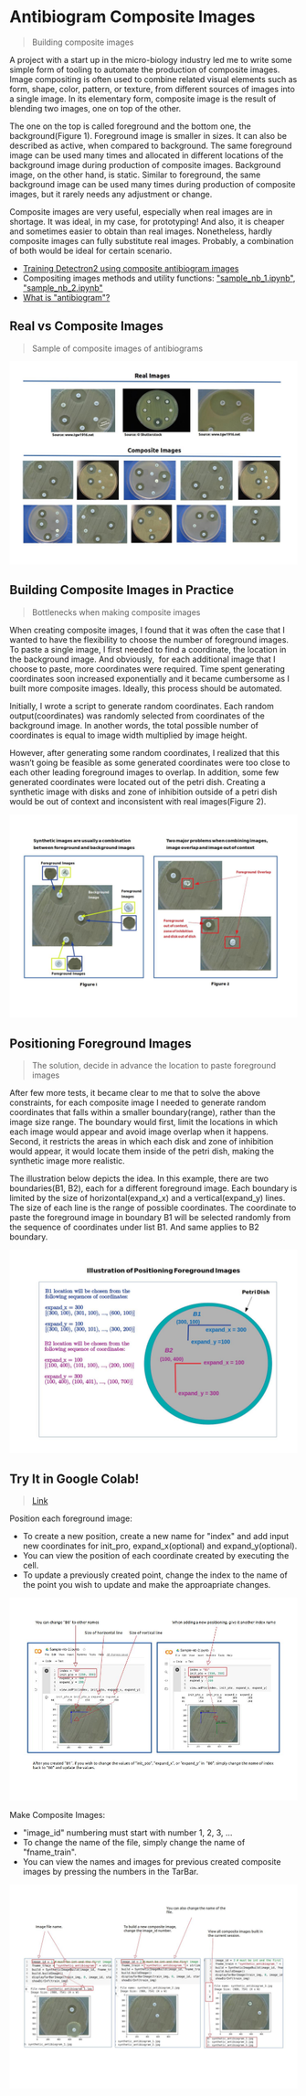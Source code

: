 # Antibiogram Composite Images  
> Building composite images


A project with a start up in the micro-biology industry led me to write
some simple form of tooling to automate the production of composite images.  Image compositing is often used to combine related visual elements such as form, shape, color, pattern, or texture, from different sources of images into a single image.  In its elementary form, composite image is the result of blending two images, one on top of the other.<br>

The one on the top is called foreground and the bottom one, the background(Figure 1).  Foreground image is smaller in sizes.  It can also be described as active, when compared to background.  The same foreground image can be used many times and allocated in different locations of the background image during production of composite images.  Background image, on the other hand, is static.  Similar to foreground, the same background image can be used many times during production of composite images, but it rarely needs any adjustment or change.<br>

Composite images are very useful, especially when real images are in shortage.  It was ideal, in my case, for prototyping!   And also, it is cheaper and sometimes easier to obtain than real images.  Nonetheless, hardly composite images can fully substitute real images.  Probably, a combination of both would be ideal for certain scenario.<br> 


* [Training Detectron2 using composite antibiogram images]()<br>
* Compositing images methods and utility functions: ["sample_nb_1.ipynb"](), ["sample_nb_2.ipynb"]()<br>
* [What is "antibiogram"?]()<br>

## Real vs Composite Images
> Sample of composite images of antibiograms




<img src="https://github.com/chho-work/syntheticReplica/blob/main/assets/real_composite.jpg?raw=True"/>



## Building Composite Images in Practice
> Bottlenecks when making composite images

When creating composite images, I found that it was often the case that I wanted to have the flexibility to choose the number of foreground images. To paste a single  image, I first needed to find a coordinate, the location in the background image.  And obviously,  for each additional image that I choose to paste, more coordinates were required. Time spent generating coordinates soon increased exponentially and it became cumbersome as I built more composite images.   Ideally, this process should be automated.<br>

Initially, I wrote a script to generate random coordinates.  Each random output(coordinates) was randomly selected from coordinates of the background image. In another words, the total possible number of coordinates is equal to image width multiplied by image height.<br>

However, after generating some random coordinates, I realized that this wasn’t going be feasible as some generated coordinates were too close to each other leading foreground images to overlap.  In addition, some few generated coordinates were located out of the petri dish.  Creating a synthetic image with disks and zone of inhibition outside of a petri dish would be out of context and inconsistent with real images(Figure 2).<br>




<img src="https://github.com/chho-work/syntheticReplica/blob/main/assets/composite_image_explain.jpg?raw=True"/>



## Positioning Foreground Images
> The solution, decide in advance the location to paste foreground images

After few more tests, it became clear to me that to solve the above constraints, for each composite image I needed to generate random coordinates that falls within a smaller boundary(range), rather than the image size range.  The boundary would first, limit the locations in which each image would appear and avoid image overlap when it happens. Second, it restricts the areas in which each disk and zone of inhibition would appear, it would locate them inside of the petri dish, making the synthetic image more realistic.<br>

The illustration below depicts the idea.  In this example, there are two boundaries(B1, B2), each for a different foreground image.  Each boundary is limited by the size of horizontal(expand_x) and a vertical(expand_y) lines.  The size of each line is the range of possible coordinates.  The coordinate to paste the foreground image in boundary B1 will be selected randomly from the sequence of coordinates under list B1. And same applies to B2 boundary.<br> 




<img src="https://github.com/chho-work/syntheticReplica/blob/main/assets/positioning.jpg?raw=True"/>



## Try It in Google Colab!
>[Link]()

Position each foreground image:
* To create a new position, create a new name for "index" and add input new coordinates for init_pro, expand_x(optional) and expand_y(optional).
* You can view the position of each coordinate created by executing the cell.
* To update a previously created point, change the index to the name of the point you wish to update and make the approapriate changes.    





<img src="https://github.com/chho-work/syntheticReplica/blob/main/assets/positioning_nb.jpg?raw=True"/>



Make Composite Images:
* "image_id" numbering must start with number 1, 2, 3, ...
* To change the name of the file, simply change the name of "fname_train".
* You can view the names and images for previous created composite images by pressing the numbers in the TarBar.




<img src="https://github.com/chho-work/syntheticReplica/blob/main/assets/build.jpg?raw=True"/>


